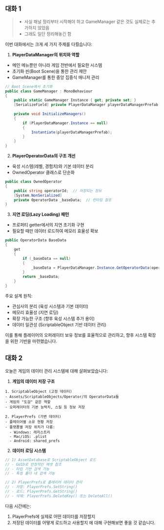 ## 대화 1

> - 사실 패널 정리부터 시작해야 하고 GameManager 같은 것도 실제로는 추가하지 않았음
> - 그래도 일단 정리해놓긴 함

이번 대화에서는 크게 세 가지 주제를 다뤘습니다:

1. **PlayerDataManager의 위치와 역할**
- 메인 메뉴뿐만 아니라 게임 전반에서 필요한 시스템
- 초기화 씬(Boot Scene)을 통한 관리 제안
- GameManager를 통한 중앙 집중식 매니저 관리
```csharp
// Boot Scene에서 초기화
public class GameManager : MonoBehaviour
{
    public static GameManager Instance { get; private set; }
    [SerializeField] private PlayerDataManager playerDataManagerPrefab;
    
    private void InitializeManagers()
    {
        if (PlayerDataManager.Instance == null)
        {
            Instantiate(playerDataManagerPrefab);
        }
    }
}
```

2. **PlayerOperatorData의 구조 개선**
- 육성 시스템(레벨, 경험치)와 기본 데이터 분리
- OwnedOperator 클래스로 단순화
```csharp
public class OwnedOperator
{
    public string operatorId;  // 저장되는 정보
    [System.NonSerialized]
    private OperatorData _baseData;  // 런타임 참조
}
```

3. **지연 로딩(Lazy Loading) 패턴**
- 프로퍼티 getter에서의 지연 초기화 구현
- 필요할 때만 데이터 로드하여 메모리 효율성 확보
```csharp
public OperatorData BaseData
{
    get
    {
        if (_baseData == null)
        {
            _baseData = PlayerDataManager.Instance.GetOperatorData(operatorId);
        }
        return _baseData;
    }
}
```

주요 설계 원칙:
- 관심사의 분리 (육성 시스템과 기본 데이터)
- 메모리 효율성 (지연 로딩)
- 확장 가능한 구조 (향후 육성 시스템 추가 용이)
- 데이터 일관성 (ScriptableObject 기반 데이터 관리)

이를 통해 플레이어의 오퍼레이터 보유 정보를 효율적으로 관리하고, 향후 시스템 확장을 위한 기반을 마련했습니다.

## 대화 2
오늘은 게임의 데이터 관리 시스템에 대해 살펴보았습니다:

1. **게임의 데이터 저장 구조**
```
1. ScriptableObject (고정 데이터)
- Assets/ScriptableObjects/Operator/의 OperatorData들
- 게임의 "도감" 같은 역할
- 오퍼레이터의 기본 능력치, 스킬 등 정보 저장

2. PlayerPrefs (가변 데이터)
- 플레이어별 소유 현황 저장
- 플랫폼별 저장 위치가 다름:
  - Windows: 레지스트리
  - Mac/iOS: .plist
  - Android: shared_prefs
```

2. **데이터 로딩 시스템**
```csharp
// 1) AssetDatabase로 ScriptableObject 로드
// - GUID로 안정적인 에셋 참조
// - 타입 기반 검색 가능
// - 특정 폴더 내 검색 가능

// 2) PlayerPrefs로 플레이어 데이터 관리
// - 저장: PlayerPrefs.SetString()
// - 로드: PlayerPrefs.GetString()
// - 삭제: PlayerPrefs.DeleteKey() 또는 DeleteAll()
```

다음 시간에는:
1. PlayerPrefs에 실제로 어떤 데이터를 저장할지
2. 저장된 데이터를 어떻게 로드하고 사용할지
에 대해 구현해보면 좋을 것 같습니다.
